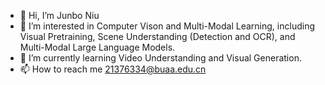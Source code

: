 - 👋 Hi, I’m Junbo Niu
- 👀 I’m interested in Computer Vison and Multi-Modal Learning, including Visual Pretraining, Scene Understanding (Detection and OCR), and Multi-Modal Large Language Models.
- 🌱 I’m currently learning Video Understanding and Visual Generation.
- 📫 How to reach me 21376334@buaa.edu.cn

<!---
Niujunbo2002/Niujunbo2002 is a ✨ special ✨ repository because its `README.md` (this file) appears on your GitHub profile.
You can click the Preview link to take a look at your changes.
--->
